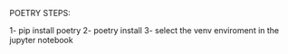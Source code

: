 POETRY STEPS: 

1- pip install poetry
2- poetry install
3- select the venv enviroment in the jupyter notebook 